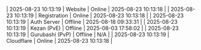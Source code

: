 | 2025-08-23 10:13:19 | Website | Online | 2025-08-23 10:13:18 |
| 2025-08-23 10:13:19 | Registration | Online | 2025-08-23 10:13:18 |
| 2025-08-23 10:13:19 | Auth Server | Offline | 2025-08-18 09:33:31 |
| 2025-08-23 10:13:19 | Kezan (PvE) | Offline | 2025-08-03 17:58:02 |
| 2025-08-23 10:13:19 | Gurubashi (PvP) | Offline | N/A |
| 2025-08-23 10:13:19 | Cloudflare | Online | 2025-08-23 10:13:18 |
